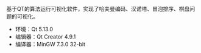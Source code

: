 基于QT的算法运行可视化软件，实现了哈夫曼编码、汉诺塔、冒泡排序、棋盘问题的可视化。 
- 环境：Qt 5.13.0 
- 编辑器：Qt Creator 4.9.1 
- 编译器：MinGW 7.3.0 32-bit
